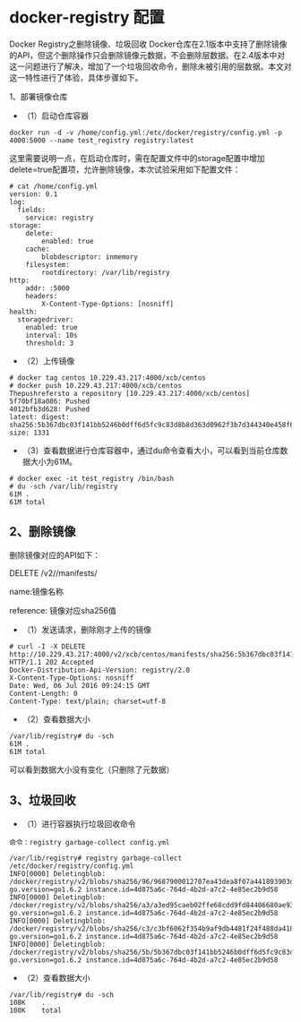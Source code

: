 # docker-registry 配置

Docker Registry之删除镜像、垃圾回收
Docker仓库在2.1版本中支持了删除镜像的API，但这个删除操作只会删除镜像元数据，不会删除层数据。在2.4版本中对这一问题进行了解决，增加了一个垃圾回收命令，删除未被引用的层数据。本文对这一特性进行了体验，具体步骤如下。

1、部署镜像仓库

- （1）启动仓库容器

```shell
docker run -d -v /home/config.yml:/etc/docker/registry/config.yml -p 4000:5000 --name test_registry registry:latest
```

这里需要说明一点，在启动仓库时，需在配置文件中的storage配置中增加delete=true配置项，允许删除镜像，本次试验采用如下配置文件：

```shell
# cat /home/config.yml
version: 0.1
log:
  fields:
    service: registry
storage:
    delete:
        enabled: true
    cache:
        blobdescriptor: inmemory
    filesystem:
        rootdirectory: /var/lib/registry
http:
    addr: :5000
    headers:
        X-Content-Type-Options: [nosniff]
health:
  storagedriver:
    enabled: true
    interval: 10s
    threshold: 3
``` 
- （2）上传镜像

```shell
# docker tag centos 10.229.43.217:4000/xcb/centos
# docker push 10.229.43.217:4000/xcb/centos
Thepushrefersto a repository [10.229.43.217:4000/xcb/centos]
5f70bf18a086: Pushed 
4012bfb3d628: Pushed
latest: digest: sha256:5b367dbc03f141bb5246b0dff6d5fc9c83d8b8d363d0962f3b7d344340e458f6 size: 1331
```

- （3）查看数据进行仓库容器中，通过du命令查看大小，可以看到当前仓库数据大小为61M。

```shell
# docker exec -it test_registry /bin/bash
# du -sch /var/lib/registry
61M .
61M total
```

## 2、删除镜像
删除镜像对应的API如下：

DELETE /v2/<name>/manifests/<reference>
 
name:镜像名称

reference: 镜像对应sha256值

- （1）发送请求，删除刚才上传的镜像

```shell
# curl -I -X DELETE http://10.229.43.217:4000/v2/xcb/centos/manifests/sha256:5b367dbc03f141bb5246b0dff6d5fc9c83d8b8d363d0962f3b7d344340e458f6
HTTP/1.1 202 Accepted
Docker-Distribution-Api-Version: registry/2.0
X-Content-Type-Options: nosniff
Date: Wed, 06 Jul 2016 09:24:15 GMT
Content-Length: 0
Content-Type: text/plain; charset=utf-8
```

- （2）查看数据大小

```shell
/var/lib/registry# du -sch
61M .
61M total
```

可以看到数据大小没有变化（只删除了元数据）

## 3、垃圾回收
- （1）进行容器执行垃圾回收命令

```shell
命令：registry garbage-collect config.yml

/var/lib/registry# registry garbage-collect /etc/docker/registry/config.yml
INFO[0000] Deletingblob: /docker/registry/v2/blobs/sha256/96/9687900012707ea43dea8f07a441893903dd642d60668d093c4d4d2c5bedd9eb  go.version=go1.6.2 instance.id=4d875a6c-764d-4b2d-a7c2-4e85ec2b9d58
INFO[0000] Deletingblob: /docker/registry/v2/blobs/sha256/a3/a3ed95caeb02ffe68cdd9fd84406680ae93d633cb16422d00e8a7c22955b46d4  go.version=go1.6.2 instance.id=4d875a6c-764d-4b2d-a7c2-4e85ec2b9d58
INFO[0000] Deletingblob: /docker/registry/v2/blobs/sha256/c3/c3bf6062f354b9af9db4481f24f488da418727673ea76c5162b864e1eea29a4e  go.version=go1.6.2 instance.id=4d875a6c-764d-4b2d-a7c2-4e85ec2b9d58
INFO[0000] Deletingblob: /docker/registry/v2/blobs/sha256/5b/5b367dbc03f141bb5246b0dff6d5fc9c83d8b8d363d0962f3b7d344340e458f6  go.version=go1.6.2 instance.id=4d875a6c-764d-4b2d-a7c2-4e85ec2b9d58
```

- （2）查看数据大小

```shell
/var/lib/registry# du -sch                                                
108K    .
108K    total
```
